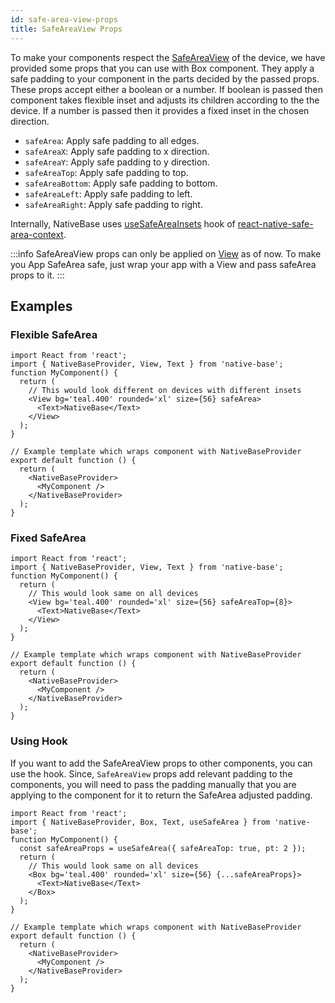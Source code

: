 ```yaml
---
id: safe-area-view-props
title: SafeAreaView Props
---
```


To make your components respect the [SafeAreaView](https://reactnative.dev/docs/safeareaview) of the device, we have provided some props that you can use with Box component. They apply a safe padding to your component in the parts decided by the passed props. These props accept either a boolean or a number. If boolean is passed then component takes flexible inset and adjusts its children according to the the device. If a number is passed then it provides a fixed inset in the chosen direction.

- `safeArea`: Apply safe padding to all edges.
- `safeAreaX`: Apply safe padding to x direction.
- `safeAreaY`: Apply safe padding to y direction.
- `safeAreaTop`: Apply safe padding to top.
- `safeAreaBottom`: Apply safe padding to bottom.
- `safeAreaLeft`: Apply safe padding to left.
- `safeAreaRight`: Apply safe padding to right.

Internally, NativeBase uses [useSafeAreaInsets](https://docs.expo.io/versions/latest/sdk/safe-area-context/#hooks) hook of [react-native-safe-area-context](https://github.com/th3rdwave/react-native-safe-area-context).

:::info
SafeAreaView props can only be applied on [View](view.md) as of now. To make you App SafeArea safe, just wrap your app with a View and pass safeArea props to it.
:::

## Examples

### Flexible SafeArea

```SnackPlayer name=SafeAreaView%20Boolean
import React from 'react';
import { NativeBaseProvider, View, Text } from 'native-base';
function MyComponent() {
  return (
    // This would look different on devices with different insets
    <View bg='teal.400' rounded='xl' size={56} safeArea>
      <Text>NativeBase</Text>
    </View>
  );
}

// Example template which wraps component with NativeBaseProvider
export default function () {
  return (
    <NativeBaseProvider>
      <MyComponent />
    </NativeBaseProvider>
  );
}
```

### Fixed SafeArea

```SnackPlayer name=SafeAreaView%20Boolean
import React from 'react';
import { NativeBaseProvider, View, Text } from 'native-base';
function MyComponent() {
  return (
    // This would look same on all devices
    <View bg='teal.400' rounded='xl' size={56} safeAreaTop={8}>
      <Text>NativeBase</Text>
    </View>
  );
}

// Example template which wraps component with NativeBaseProvider
export default function () {
  return (
    <NativeBaseProvider>
      <MyComponent />
    </NativeBaseProvider>
  );
}

```

### Using Hook

If you want to add the SafeAreaView props to other components, you can use the hook. Since, `SafeAreaView` props add relevant padding to the components, you will need to pass the padding manually that you are applying to the component for it to return the SafeArea adjusted padding.

```SnackPlayer name=SafeAreaView%20Boolean
import React from 'react';
import { NativeBaseProvider, Box, Text, useSafeArea } from 'native-base';
function MyComponent() {
  const safeAreaProps = useSafeArea({ safeAreaTop: true, pt: 2 });
  return (
    // This would look same on all devices
    <Box bg='teal.400' rounded='xl' size={56} {...safeAreaProps}>
      <Text>NativeBase</Text>
    </Box>
  );
}

// Example template which wraps component with NativeBaseProvider
export default function () {
  return (
    <NativeBaseProvider>
      <MyComponent />
    </NativeBaseProvider>
  );
}

```
